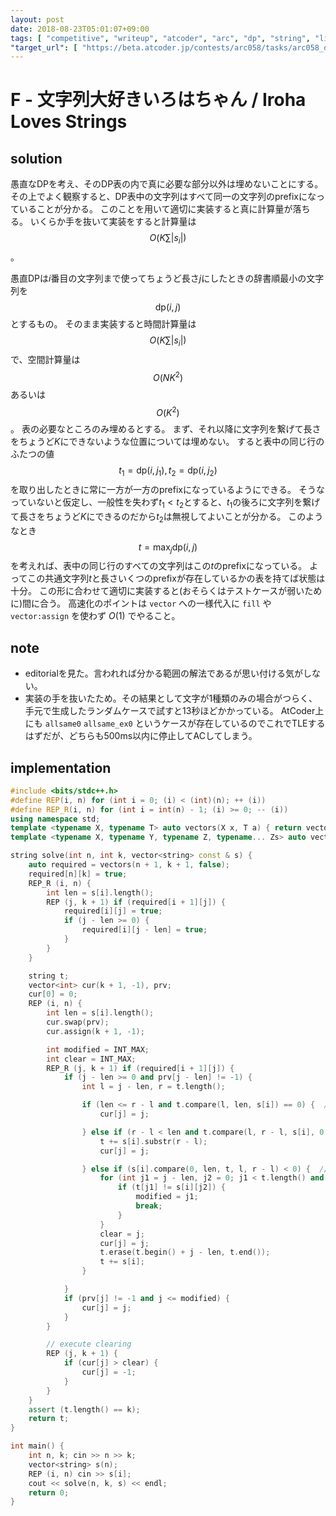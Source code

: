 ```yaml
---
layout: post
date: 2018-08-23T05:01:07+09:00
tags: [ "competitive", "writeup", "atcoder", "arc", "dp", "string", "lie", "optimization" ]
"target_url": [ "https://beta.atcoder.jp/contests/arc058/tasks/arc058_d" ]
---
```


# F - 文字列大好きいろはちゃん / Iroha Loves Strings

## solution

愚直なDPを考え、そのDP表の内で真に必要な部分以外は埋めないことにする。
その上でよく観察すると、DP表中の文字列はすべて同一の文字列のprefixになっていることが分かる。
このことを用いて適切に実装すると真に計算量が落ちる。
いくらか手を抜いて実装をすると計算量は $$O(K \sum |s_i|)$$。

愚直DPは$i$番目の文字列まで使ってちょうど長さ$j$にしたときの辞書順最小の文字列を$$\mathrm{dp}(i, j)$$とするもの。
そのまま実装すると時間計算量は$$O(K \sum |s_i|)$$で、空間計算量は$$O(NK^2)$$あるいは$$O(K^2)$$。
表の必要なところのみ埋めるとする。
まず、それ以降に文字列を繋げて長さをちょうど$K$にできないような位置については埋めない。
すると表中の同じ行のふたつの値$$t_1 = \mathrm{dp}(i, j_1), t_2 = \mathrm{dp}(i, j_2)$$を取り出したときに常に一方が一方のprefixになっているようにできる。
そうなっていないと仮定し、一般性を失わず$t_1 \lt t_2$とすると、$t_1$の後ろに文字列を繋げて長さをちょうど$K$にできるのだから$t_2$は無視してよいことが分かる。
このようなとき$$t = \max_j \mathrm{dp}(i, j)$$を考えれば、表中の同じ行のすべての文字列はこの$t$のprefixになっている。
よってこの共通文字列$t$と長さいくつのprefixが存在しているかの表を持てば状態は十分。
この形に合わせて適切に実装すると(おそらくはテストケースが弱いために)間に合う。
高速化のポイントは `vector` への一様代入に `fill` や `vector:assign` を使わず $O(1)$ でやること。

## note

-   editorialを見た。言われれば分かる範囲の解法であるが思い付ける気がしない。
-   実装の手を抜いたため。その結果として文字が$1$種類のみの場合がつらく、手元で生成したランダムケースで試すと$13$秒ほどかかっている。
    AtCoder上にも `allsame0` `allsame_ex0` というケースが存在しているのでこれでTLEするはずだが、どちらも$500$ms以内に停止してACしてしまう。

## implementation

``` c++
#include <bits/stdc++.h>
#define REP(i, n) for (int i = 0; (i) < (int)(n); ++ (i))
#define REP_R(i, n) for (int i = int(n) - 1; (i) >= 0; -- (i))
using namespace std;
template <typename X, typename T> auto vectors(X x, T a) { return vector<T>(x, a); }
template <typename X, typename Y, typename Z, typename... Zs> auto vectors(X x, Y y, Z z, Zs... zs) { auto cont = vectors(y, z, zs...); return vector<decltype(cont)>(x, cont); }

string solve(int n, int k, vector<string> const & s) {
    auto required = vectors(n + 1, k + 1, false);
    required[n][k] = true;
    REP_R (i, n) {
        int len = s[i].length();
        REP (j, k + 1) if (required[i + 1][j]) {
            required[i][j] = true;
            if (j - len >= 0) {
                required[i][j - len] = true;
            }
        }
    }

    string t;
    vector<int> cur(k + 1, -1), prv;
    cur[0] = 0;
    REP (i, n) {
        int len = s[i].length();
        cur.swap(prv);
        cur.assign(k + 1, -1);

        int modified = INT_MAX;
        int clear = INT_MAX;
        REP_R (j, k + 1) if (required[i + 1][j]) {
            if (j - len >= 0 and prv[j - len] != -1) {
                int l = j - len, r = t.length();

                if (len <= r - l and t.compare(l, len, s[i]) == 0) {  // if s[i] is a prefix of t[l, r)
                    cur[j] = j;

                } else if (r - l < len and t.compare(l, r - l, s[i], 0, r - l) == 0) {  // if t[l, r) is a prefix of s[i]
                    t += s[i].substr(r - l);
                    cur[j] = j;

                } else if (s[i].compare(0, len, t, l, r - l) < 0) {  // if you should truly replace t[l, r) with s[i]
                    for (int j1 = j - len, j2 = 0; j1 < t.length() and j2 < len; ++ j1, ++ j2) {
                        if (t[j1] != s[i][j2]) {
                            modified = j1;
                            break;
                        }
                    }
                    clear = j;
                    cur[j] = j;
                    t.erase(t.begin() + j - len, t.end());
                    t += s[i];
                }

            }
            if (prv[j] != -1 and j <= modified) {
                cur[j] = j;
            }
        }

        // execute clearing
        REP (j, k + 1) {
            if (cur[j] > clear) {
                cur[j] = -1;
            }
        }
    }
    assert (t.length() == k);
    return t;
}

int main() {
    int n, k; cin >> n >> k;
    vector<string> s(n);
    REP (i, n) cin >> s[i];
    cout << solve(n, k, s) << endl;
    return 0;
}
```
